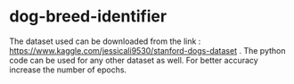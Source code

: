 # dog-breed-identifier
The dataset used can be downloaded from the link : https://www.kaggle.com/jessicali9530/stanford-dogs-dataset . The python code can be used for any other dataset as well. For better accuracy increase the number of epochs.
